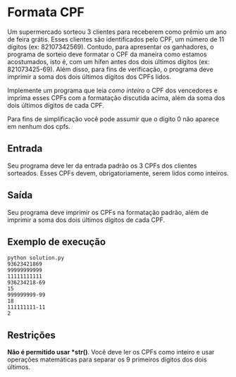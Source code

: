 # Formata CPF

Um supermercado sorteou 3 clientes para receberem como prêmio um ano de feira grátis. Esses
clientes são identificados pelo CPF, um número de 11 dígitos (ex: 82107342569). Contudo,
para apresentar os ganhadores, o programa de sorteio deve formatar o CPF da maneira como
estamos acostumados, isto é, com um hífen antes dos dois últimos dígitos (ex: 821073425-69).
Além disso, para fins de verificação, o programa deve imprimir a soma dos dois 
últimos dígitos dos CPFs lidos.

Implemente um programa que leia *como inteiro* o CPF dos vencedores e imprima esses CPFs
com a formatação discutida acima, além da soma dos dois últimos dígitos de cada CPF.

Para fins de simplificação você pode assumir que o dígito 0 não aparece em nenhum dos cpfs.

## Entrada

Seu programa deve ler da entrada padrão os 3 CPFs dos clientes sorteados. Esses CPFs devem, obrigatoriamente,
serem lidos como inteiros.

## Saída

Seu programa deve imprimir os CPFs na formatação padrão, além de imprimir a soma dos dois últimos dígitos
de cada CPF.

## Exemplo de execução

    python solution.py
    93623421869
    99999999999
    11111111111
    936234218-69
    15
    999999999-99
    18
    111111111-11
    2


## Restrições

**Não é permitido usar *str()**. Você deve ler os CPFs como inteiro e usar operações matemáticas
para separar os 9 primeiros dígitos dos dois últimos.
